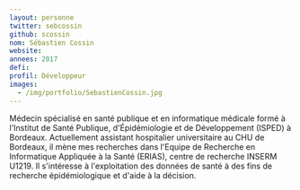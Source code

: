 ```yaml
---
layout: personne
twitter: sebcossin
github: scossin
nom: Sébastien Cossin
website:
annees: 2017
defi: 
profil: Développeur
images:
  - /img/portfolio/SebastienCossin.jpg
---
```


Médecin spécialisé en santé publique et en informatique médicale formé
à l'Institut de Santé Publique, d'Épidémiologie et de Développement
(ISPED) à Bordeaux. Actuellement assistant hospitalier universitaire
au CHU de Bordeaux, il mène mes recherches dans l'Equipe de Recherche
en Informatique Appliquée à la Santé (ERIAS), centre de recherche
INSERM U1219. Il s'intéresse à l'exploitation des données de santé à
des fins de recherche épidémiologique et d'aide à la décision.
